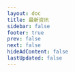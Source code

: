```yaml
---
layout: doc 
title: 最新资讯
sidebar: false
footer: true
prev: false
next: false 
hideAdContent: false
lastUpdated: false
---
```


<!--@include: ./zh/news/xinhua/0000/00/xinhua-0000000000.md -->


